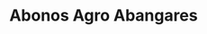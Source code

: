 ---
title: "Abonos Agro Abangares"
url: /las-juntas/abonos-agro-abangares/
shop: Landwirtschaftlich
---